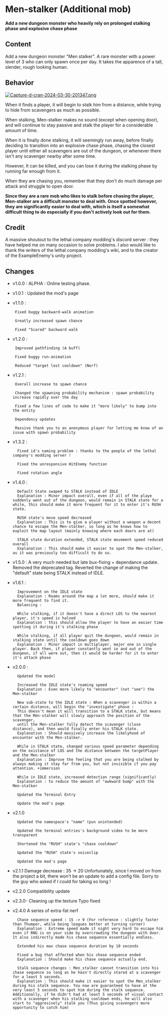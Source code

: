 # Men-stalker (Additional mob)

**Add a new dungeon monster who heavily rely on prolonged stalking phase and explosive chase phase**

## Content
Add a new dungeon monster "Men stalker". 
A rare monster with a power level of 3 who can only spawn once per day.
It takes the apparence of a tall, slender, rough looking human.

## Behavior 

[![Capture-d-cran-2024-03-30-201347.png](https://i.postimg.cc/52gBpBTQ/Capture-d-cran-2024-03-30-201347.png)](https://postimg.cc/FYfkHL9h)

When it finds a player, it will begin to stalk him from a distance, while trying to hide from scavengers as much as possible. 

When stalking, Men-stalker makes no sound (except when opening door), and will continue to stay passive and stalk the player for a considerable amount of time.

When it is finally done stalking, it will seemingly run away, before finally deciding to transition into an explosive chase phase, chasing the closest player until either all scavengers are out of the dungeon, or whenever there isn't any scavenger nearby after some time. 

However, It can be killed, and you can lose it during the stalking phase by running far enough from it. 

When they are chasing you, remember that they don't do much damage per attack and struggle to open door.

<strong>Since they are a rare mob who likes to stalk before chasing the player, Men-stalker are a difficult monster to deal with. Once spotted however, they are significantly easier to deal with, which is itself a somewhat difficult thing to do especially if you don't actively look out for them.</strong>

## Credit
A massive shoutout to the lethal company modding's discord server : they have helped me on many occasion to solve problems.
I also would like to thank the writers of the lethal company modding's wiki, and to the creator of the ExampleEnemy's unity project.

## Changes
 - v1.0.0 : 
        ALPHA : Online testing phase.
 - v1.0.1 : 
        Updated the mod's page 
 - v1.1.0 : 

        Fixed buggy backward-walk animation

        Greatly increased spawn chance 

        Fixed "Scared" backward walk
 - v1.2.0 : 

        Improved pathfinding (A buff)

        Fixed buggy run-animation

        Reduced "target lost cooldown" (Nerf)
 - v1.2.1 :

        Overall increase to spawn chance

        Changed the spawning probability mechanism : spawn probability increase rapidly over the day

        Fixed a few lines of code to make it "more likely" to bump into the entity

        Dependency updates

        Massive thank you to an anonymous player for letting me know of an issue with spawn probability
- v1.3.2 : 

        Fixed id's naming problem : thanks to the people of the lethal company's modding server ! 

        Fixed the unresponsive HitEnemy function 

        Fixed rotation angle
- v1.4.0 :

        Default State swaped to STALK instead of IDLE
        Explanation : Minor impact overall, even if all of the playe suddenly went out of the dungeon, would remain in STALK state for a while, this should make it more frequent for it to enter it's RUSH state.

        RUSH state's move speed decreased
        Explanation : This is to give a player without a weapon a decent chance to escape the Men-stalker, so long as he knows how to exploit the map layout (mainly knowing where each doors are at)

        STALK state duration extended, STALK state movement speed reduced overall
        Explanation : This should make it easier to spot the Men-stalker, as it was previously too difficult to do so.


- v1.5.0 : A very much needed but late bux-fixing + dependance update. Removed the deprecated tag. Reverted the change of making the "default" state being STALK instead of IDLE. 
- v1.6.1 : 
       
        Improvement on the IDLE state
        Explanation : Roams around the map a lot more, should make it more frequent to find it.
        Balancing : 

        While stalking, if it doesn't have a direct LOS to the nearest player, it's speed is halved 
        Explanation : this should allow the player to have an easier time spotting it during it's stalking phase 

        While stalking, if all player quit the dungeon, would remain in stalking state until the cooldown goes down
        Explanation : Minor impact in multiplayer, major one in single player. Back then, if player constantly went in and out of the dungeon, if all were out, then it would be harder for it to enter it's attack phase
- v2.0.0 : 

        Updated the model 

        Increased the IDLE state's roaming speed
        Explanation : Even more likely to "encounter" (not "see") the Men-stalker

        New sub-state to the IDLE state : When a scavenger is within a certain distance, will begin the "investigate" phase :
        This doesn't mean it will transition to a STALK state, but means that the Men-stalker will slowly approach the position of the scavenger, 
        until the Men-stalker fully detect the scavenger (close distance), and then would finally enter his STALK state.
        Explanation : Should massively increase the likelyhood of encounter with the Men-stalker.

        While in STALK state, changed various speed parameter depending on the existance of LOS and the distance between the targetPlayer and the Men-stalker
        Explanation : Improve the feeling that you are being stalked by always making it stay far from you, but not invisible if you pay attention. +immersion

        While in IDLE state, increased detection range (significantly)
        Explanation : to reduce the amount of "awkward bump" with the Men-stalker

        Updated the Terminal Entry
        
        Update the mod's page
- v2.1.0

        Updated the namespace's "name" (pun unintended)
        
        Updated the terminal entries's background video to be more transparent

        Shortened the "RUSH" state's "chase cooldown" 

        Updated the "RUSH" state's voiceclip

        Updated the mod's page
- v2.1.1
        Damage decrease : 35 -> 20 
        Unfortunately, since I moved on from the project a bit, there won't be an update to add a config file. Sorry to the guy who asked if I could for taking so long !

- v2.2.0
        Compatibility update

- v2.3.0-
        Cleaning up the texture
        Typo fixed
- v2.4.0
        A series of extra-fat nerf

        Chase sequence speed : 15 -> 9 (For reference : slightly faster than Thumper, while being leagues better at turning corner)
        Explanation : Extreme speed made it night very hard to escape him even if RNG is on your side by overcrowding the dungeon with door. It also indirectly made his chase sequence essentially endless.

        Extended his max chase sequence duration by 10 seconds

        Fixed a bug that affected when his chase sequence ended 
        Explanation : Should make his chase sequence actually end. 

        Stalk sequence changes : Men_stalker cannot transition into his chase sequence so long as he hasn't directly stared at a scavenger for a least 5 seconds.
        Explanation : This should make it easier to spot the Men_stalker during his stalk sequence. You now are guaranteed to have at the very least 5 seconds to spot him during the stalk sequence. Additionally, if he didn't had at least 5 seconds of visual contact with a scavenger when his stalking cooldown ends, he will also start to "aggresively" stalk you (Thus giving scavengers more opportunity to catch him)